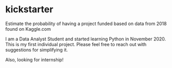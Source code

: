 # kickstarter
Estimate the probability of having a project funded based on data from 2018 found on Kaggle.com

I am a Data Analyst Student and started learning Python in November 2020. This is my first individual project. Please feel free to reach out with suggestions for simplifying it.

Also, looking for internship! 

